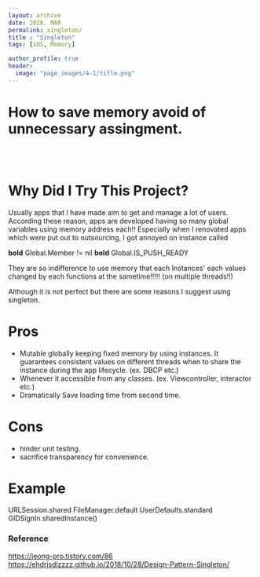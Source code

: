 ```yaml
---
layout: archive
date: 2020. MAR
permalink: singleton/
title : "Singleton"
tags: [iOS, Memory]

author_profile: true
header:
  image: "page_images/4-1/title.png"
---
```


# How to save memory avoid of unnecessary assingment.
<br><br>

# Why Did I Try This Project?

Usually apps that I have made aim to get and manage a lot of users. According these reason, apps are developed having so many global variables using memory address each!! Especially when I renovated apps which were put out to outsourcing, I got annoyed on instance called

**bold** Global.Member != nil
**bold** Global.IS_PUSH_READY

They are so indifference to use memory that each Instances' each values changed by each functions at the sametime!!!!! (on multiple threads!!)

Although it is not perfect but there are some reasons I suggest using singleton.

# Pros
- Mutable globally keeping fixed memory by using instances.
It guarantees consistent values on different threads when to share the instance during the app lifecycle. (ex. DBCP etc.)
- Whenever it accessible from any classes. (ex. Viewcontroller, interactor etc.)
- Dramatically Save loading time from second time.

# Cons
- hinder unit testing.
- sacrifice transparency for convenience.

# Example
URLSession.shared
FileManager.default
UserDefaults.standard
GIDSignIn.sharedInstance()


### Reference
https://jeong-pro.tistory.com/86
https://ehdrjsdlzzzz.github.io/2018/10/28/Design-Pattern-Singleton/
